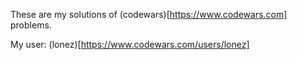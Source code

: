 These are my solutions of (codewars)[https://www.codewars.com] problems.

My user: (lonez)[https://www.codewars.com/users/lonez]